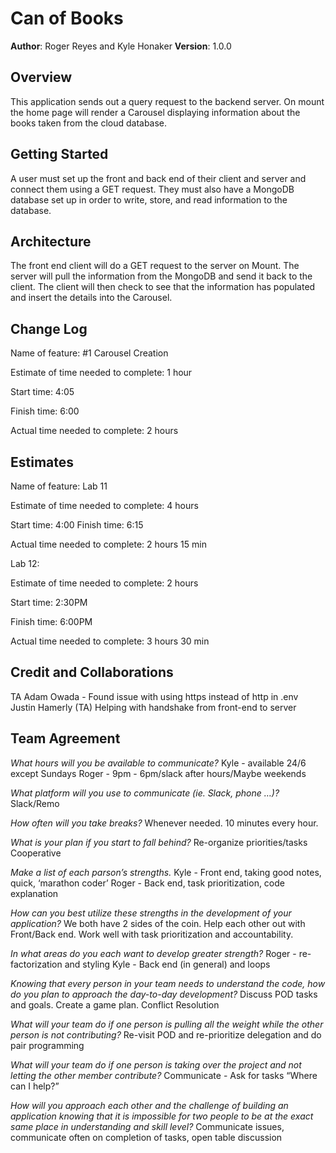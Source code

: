# Can of Books

**Author**: Roger Reyes and Kyle Honaker
**Version**: 1.0.0

## Overview

This application sends out a query request to the backend server. On mount the home page will render a Carousel displaying information about the books taken from the cloud database.

## Getting Started

A user must set up the front and back end of their client and server and connect them using a GET request. They must also have a MongoDB database set up in order to write, store, and read information to the database.

## Architecture

The front end client will do a GET request to the server on Mount. The server will pull the information from the MongoDB and send it back to the client. The client will then check to see that the information has populated and insert the details into the Carousel.

## Change Log

Name of feature: #1 Carousel Creation

Estimate of time needed to complete: 1 hour

Start time: 4:05

Finish time: 6:00

Actual time needed to complete: 2 hours

## Estimates

Name of feature: Lab 11

Estimate of time needed to complete: 4 hours

Start time: 4:00
Finish time: 6:15

Actual time needed to complete: 2 hours 15 min

Lab 12:

Estimate of time needed to complete: 2 hours

Start time: 2:30PM

Finish time: 6:00PM

Actual time needed to complete: 3 hours 30 min

## Credit and Collaborations

TA Adam Owada - Found issue with using https instead of http in .env
Justin Hamerly (TA) Helping with handshake from front-end to server

## Team Agreement

*What hours will you be available to communicate?*
Kyle - available 24/6 except Sundays
Roger - 9pm - 6pm/slack after hours/Maybe weekends

*What platform will you use to communicate (ie. Slack, phone …)?*
Slack/Remo

*How often will you take breaks?*
Whenever needed. 10 minutes every hour.

*What is your plan if you start to fall behind?*
Re-organize priorities/tasks
Cooperative

*Make a list of each parson’s strengths.*
Kyle - Front end, taking good notes, quick, ‘marathon coder’
Roger - Back end, task prioritization, code explanation

*How can you best utilize these strengths in the development of your application?*
We both have 2 sides of the coin. Help each other out with Front/Back end. Work well with task prioritization and accountability.

*In what areas do you each want to develop greater strength?*
Roger - re-factorization and styling
Kyle - Back end (in general) and loops

*Knowing that every person in your team needs to understand the code, how do you plan to approach the day-to-day development?*
Discuss POD tasks and goals. Create a game plan.
Conflict Resolution

*What will your team do if one person is pulling all the weight while the other person is not contributing?*
Re-visit POD and re-prioritize delegation and do pair programming

*What will your team do if one person is taking over the project and not letting the other member contribute?*
Communicate - Ask for tasks “Where can I help?”

*How will you approach each other and the challenge of building an application knowing that it is impossible for two people to be at the exact same place in understanding and skill level?*
Communicate issues, communicate often on completion of tasks, open table discussion
